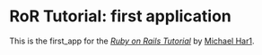 # RoR Tutorial: first application

This is the first_app for the [*Ruby on Rails Tutorial*](http://railstutorial.org/) by [Michael Har1](http://michaelhart1.com/).